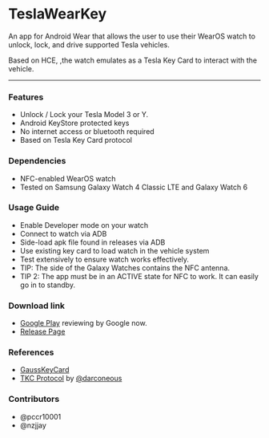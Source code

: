 TeslaWearKey
===

An app for Android Wear that allows the user to use their WearOS watch to unlock, lock, and drive supported Tesla vehicles.

Based on HCE, ,the watch emulates as a Tesla Key Card to interact with the vehicle.

---
### Features
* Unlock / Lock your Tesla Model 3 or Y.
* Android KeyStore protected keys
* No internet access or bluetooth required
* Based on Tesla Key Card protocol

### Dependencies
* NFC-enabled WearOS watch
* Tested on Samsung Galaxy Watch 4 Classic LTE and Galaxy Watch 6

### Usage Guide
* Enable Developer mode on your watch
* Connect to watch via ADB
* Side-load apk file found in releases via ADB
* Use existing key card to load watch in the vehicle system
* Test extensively to ensure watch works effectively.
* TIP: The side of the Galaxy Watches contains the NFC antenna.
* TIP 2: The app must be in an ACTIVE state for NFC to work. It can easily go in to standby.

### Download link
* [Google Play](https://play.google.com/store/apps/details?id=li.power.app.wearos.teslanak) reviewing by Google now.
* [Release Page](https://github.com/pccr10001/TeslaWearKey/releases)

### References
* [GaussKeyCard](https://github.com/darconeous/gauss-key-card)
* [TKC Protocol](https://gist.github.com/darconeous/2cd2de11148e3a75685940158bddf933) by [@darconeous](https://github.com/darconeous)

### Contributors
* @pccr10001
* @nzjjay
